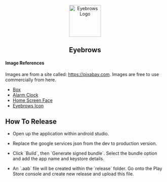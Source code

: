 <p align="center">
    <img width="100" src="https://firebasestorage.googleapis.com/v0/b/eyebrows-test.appspot.com/o/eyebrows_icon.png?alt=media&token=d289008f-cbf3-421d-abcc-b4c98276ebe3" alt="Eyebrows Logo">
</p>

<h2 align="center">Eyebrows</h2>

<h4>Image References</h4>
<p>Images are from a site called: <a href="https://pixabay.com">https://pixabay.com</a>. Images are free to use commercially from here.</p>
<ul>
  <li>
    <a href="https://pixabay.com/vectors/box-cardboard-cardboard-box-package-1673579">Box</a>
  </li>
  <li>
    <a href="https://pixabay.com/vectors/alarm-icon-clock-warning-symbol-4172631">Alarm Clock</a>
  </li>
  <li>
    <a href="https://pixabay.com/vectors/face-mirror-woman-pretty-157398">Home Screen Face</a>
  </li>
  <li>
    <a href="https://pixabay.com/vectors/cartoon-character-shirt-face-3556648">Eyebrows Icon</a>
  </li>
</ul>

<h2>How To Release</h2>
<ul>
  <li>
    <p>Open up the application within android studio.</p>
  </li>
  <li>
    <p>Replace the google services json from the dev to production version.</p>
  </li>
  <li>
    <p>Click `Build`, then `Generate signed bundle`. Select the bundle option and add the app name and keystore details.</p>
  </li>
  <li>
    <p>An `.aab` file will be created within the `release` folder. Go onto the Play Store console and create new release and upload this file.</p>
  </li>
</ul>
